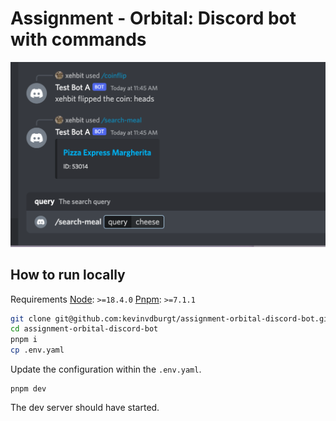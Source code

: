 # Assignment - Orbital: Discord bot with commands

![Screenshot](https://raw.githubusercontent.com/kevinvdburgt/assignment-orbital-discord-bot/development/assets/screenshot.png)

## How to run locally

Requirements
[Node](https://nodejs.org/en/): `>=18.4.0`
[Pnpm](https://pnpm.io): `>=7.1.1`

```bash
git clone git@github.com:kevinvdburgt/assignment-orbital-discord-bot.git
cd assignment-orbital-discord-bot
pnpm i
cp .env.yaml
```

Update the configuration within the `.env.yaml`.

```
pnpm dev
```

The dev server should have started.

